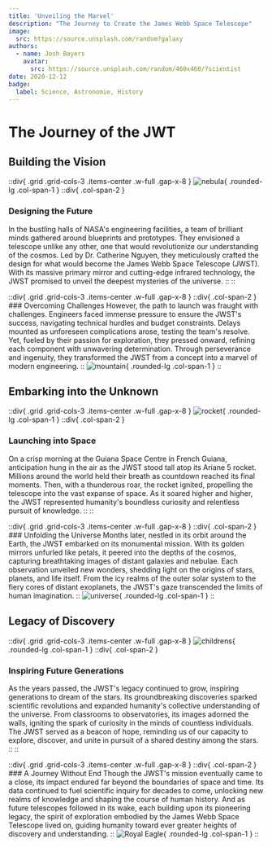 ```yaml
---
title: 'Unveiling the Marvel'
description: "The Journey to Create the James Webb Space Telescope"
image:
  src: https://source.unsplash.com/random?galaxy
authors:
  - name: Josh Bayers
    avatar:
      src: https://source.unsplash.com/random/460x460/?scientist
date: 2020-12-12
badge:
  label: Science, Astronomie, History
---
```


# The Journey of the JWT

## Building the Vision

::div{ .grid .grid-cols-3 .items-center .w-full .gap-x-8 }
  ![nebula](https://source.unsplash.com/random/400x400/?nebula){ .rounded-lg .col-span-1 }
  ::div{ .col-span-2 }
  ### Designing the Future
  In the bustling halls of NASA's engineering facilities, a team of brilliant minds gathered around blueprints and prototypes. They envisioned a telescope unlike any other, one that would revolutionize our understanding of the cosmos. Led by Dr. Catherine Nguyen, they meticulously crafted the design for what would become the James Webb Space Telescope (JWST). With its massive primary mirror and cutting-edge infrared technology, the JWST promised to unveil the deepest mysteries of the universe.
  ::
::

::div{ .grid .grid-cols-3 .items-center .w-full .gap-x-8 }
  ::div{ .col-span-2 }
    ### Overcoming Challenges
    However, the path to launch was fraught with challenges. Engineers faced immense pressure to ensure the JWST's success, navigating technical hurdles and budget constraints. Delays mounted as unforeseen complications arose, testing the team's resolve. Yet, fueled by their passion for exploration, they pressed onward, refining each component with unwavering determination. Through perseverance and ingenuity, they transformed the JWST from a concept into a marvel of modern engineering.
  ::
  ![mountain](https://source.unsplash.com/random/400x400/?mountain){ .rounded-lg .col-span-1 }
::

## Embarking into the Unknown

::div{ .grid .grid-cols-3 .items-center .w-full .gap-x-8 }
  ![rocket](https://source.unsplash.com/random/400x400/?rocket){ .rounded-lg .col-span-1 }
  ::div{ .col-span-2 }
  ### Launching into Space
  On a crisp morning at the Guiana Space Centre in French Guiana, anticipation hung in the air as the JWST stood tall atop its Ariane 5 rocket. Millions around the world held their breath as countdown reached its final moments. Then, with a thunderous roar, the rocket ignited, propelling the telescope into the vast expanse of space. As it soared higher and higher, the JWST represented humanity's boundless curiosity and relentless pursuit of knowledge.
  ::
::

::div{ .grid .grid-cols-3 .items-center .w-full .gap-x-8 }
  ::div{ .col-span-2 }
    ### Unfolding the Universe
    Months later, nestled in its orbit around the Earth, the JWST embarked on its monumental mission. With its golden mirrors unfurled like petals, it peered into the depths of the cosmos, capturing breathtaking images of distant galaxies and nebulae. Each observation unveiled new wonders, shedding light on the origins of stars, planets, and life itself. From the icy realms of the outer solar system to the fiery cores of distant exoplanets, the JWST's gaze transcended the limits of human imagination.
  ::
  ![universe](https://source.unsplash.com/random/400x400/?universe){ .rounded-lg .col-span-1 }
::

## Legacy of Discovery

::div{ .grid .grid-cols-3 .items-center .w-full .gap-x-8 }
  ![childrens](https://source.unsplash.com/random/400x400/?childrens){ .rounded-lg .col-span-1 }
  ::div{ .col-span-2 }
  ### Inspiring Future Generations
  As the years passed, the JWST's legacy continued to grow, inspiring generations to dream of the stars. Its groundbreaking discoveries sparked scientific revolutions and expanded humanity's collective understanding of the universe. From classrooms to observatories, its images adorned the walls, igniting the spark of curiosity in the minds of countless individuals. The JWST served as a beacon of hope, reminding us of our capacity to explore, discover, and unite in pursuit of a shared destiny among the stars.
  ::
::

::div{ .grid .grid-cols-3 .items-center .w-full .gap-x-8 }
  ::div{ .col-span-2 }
    ### A Journey Without End
    Though the JWST's mission eventually came to a close, its impact endured far beyond the boundaries of space and time. Its data continued to fuel scientific inquiry for decades to come, unlocking new realms of knowledge and shaping the course of human history. And as future telescopes followed in its wake, each building upon its pioneering legacy, the spirit of exploration embodied by the James Webb Space Telescope lived on, guiding humanity toward ever greater heights of discovery and understanding.
  ::
  ![Royal Eagle](https://source.unsplash.com/random/400x400/?telescope){ .rounded-lg .col-span-1 }
::
